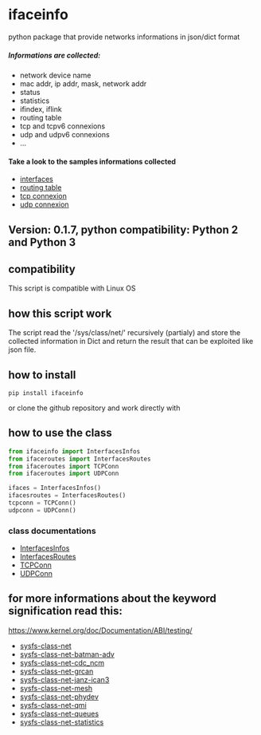 # ifaceinfo
python package that provide networks informations in json/dict format

##### Informations are collected:
- network device name
- mac addr, ip addr, mask, network addr
- status
- statistics
- ifindex, iflink
- routing table
- tcp and tcpv6 connexions
- udp and udpv6 connexions
- ...

#### Take a look to the samples informations collected
- [interfaces](https://github.com/atam84/ifaceinfo/blob/master/ifaceinfo/outputs_examples/test_ifacesinfos.md)
- [routing table](https://github.com/atam84/ifaceinfo/blob/master/ifaceinfo/outputs_examples/test_routes.md)
- [tcp connexion](https://github.com/atam84/ifaceinfo/blob/master/ifaceinfo/outputs_examples/test_tcp.md)
- [udp connexion](https://github.com/atam84/ifaceinfo/blob/master/ifaceinfo/outputs_examples/test_udp.md)


## Version: 0.1.7, python compatibility: Python 2 and Python 3

## compatibility
This script is compatible with Linux OS


## how this script work
The script read the '/sys/class/net/' recursively (partialy) and store the collected information in Dict and return the result that can be exploited like json file. 

## how to install
```
pip install ifaceinfo
```
or clone the github repository and work directly with

## how to use the class
```python
from ifaceinfo import InterfacesInfos
from ifaceroutes import InterfacesRoutes
from ifaceroutes import TCPConn
from ifaceroutes import UDPConn

ifaces = InterfacesInfos()
ifacesroutes = InterfacesRoutes()
tcpconn = TCPConn()
udpconn = UDPConn()
```

### class documentations
- [InterfacesInfos](https://github.com/atam84/ifaceinfo/blob/master/ifaceinfo/doc/ifaceinfo.md#class-interfacesinfos)
- [InterfacesRoutes](https://github.com/atam84/ifaceinfo/blob/master/ifaceinfo/doc/ifaceroutes.md#class-interfacesroutes)
- [TCPConn](https://github.com/atam84/ifaceinfo/blob/master/ifaceinfo/doc/udpconn.md#class-tcpconn)
- [UDPConn](https://github.com/atam84/ifaceinfo/blob/master/ifaceinfo/doc/udpconn.md#class-udpconn)



## for more informations about the keyword signification read this:
https://www.kernel.org/doc/Documentation/ABI/testing/
- [sysfs-class-net](https://www.kernel.org/doc/Documentation/ABI/testing/sysfs-class-net)
- [sysfs-class-net-batman-adv](https://www.kernel.org/doc/Documentation/ABI/testing/sysfs-class-net-batman-adv)
- [sysfs-class-net-cdc_ncm](https://www.kernel.org/doc/Documentation/ABI/testing/sysfs-class-net-cdc_ncm)
- [sysfs-class-net-grcan](https://www.kernel.org/doc/Documentation/ABI/testing/sysfs-class-net-grcan)
- [sysfs-class-net-janz-ican3](https://www.kernel.org/doc/Documentation/ABI/testing/sysfs-class-net-janz-ican3)
- [sysfs-class-net-mesh](https://www.kernel.org/doc/Documentation/ABI/testing/sysfs-class-net-mesh)
- [sysfs-class-net-phydev](https://www.kernel.org/doc/Documentation/ABI/testing/sysfs-class-net-phydev)
- [sysfs-class-net-qmi](https://www.kernel.org/doc/Documentation/ABI/testing/sysfs-class-net-qmi)
- [sysfs-class-net-queues](https://www.kernel.org/doc/Documentation/ABI/testing/sysfs-class-net-queues)
- [sysfs-class-net-statistics](https://www.kernel.org/doc/Documentation/ABI/testing/sysfs-class-net-statistics)
